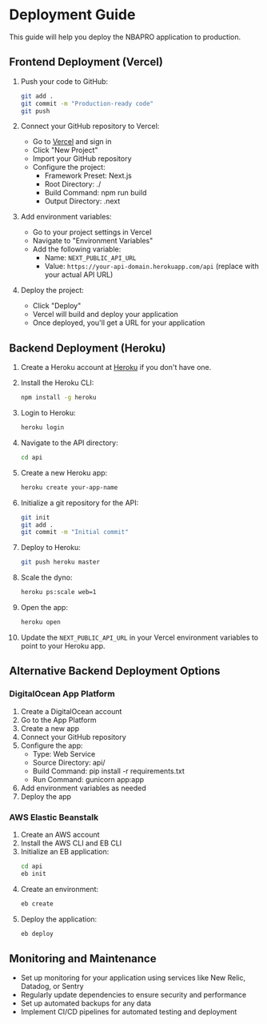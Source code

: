 # Deployment Guide

This guide will help you deploy the NBAPRO application to production.

## Frontend Deployment (Vercel)

1. Push your code to GitHub:
   ```bash
   git add .
   git commit -m "Production-ready code"
   git push
   ```

2. Connect your GitHub repository to Vercel:
   - Go to [Vercel](https://vercel.com) and sign in
   - Click "New Project"
   - Import your GitHub repository
   - Configure the project:
     - Framework Preset: Next.js
     - Root Directory: ./
     - Build Command: npm run build
     - Output Directory: .next

3. Add environment variables:
   - Go to your project settings in Vercel
   - Navigate to "Environment Variables"
   - Add the following variable:
     - Name: `NEXT_PUBLIC_API_URL`
     - Value: `https://your-api-domain.herokuapp.com/api` (replace with your actual API URL)

4. Deploy the project:
   - Click "Deploy"
   - Vercel will build and deploy your application
   - Once deployed, you'll get a URL for your application

## Backend Deployment (Heroku)

1. Create a Heroku account at [Heroku](https://heroku.com) if you don't have one.

2. Install the Heroku CLI:
   ```bash
   npm install -g heroku
   ```

3. Login to Heroku:
   ```bash
   heroku login
   ```

4. Navigate to the API directory:
   ```bash
   cd api
   ```

5. Create a new Heroku app:
   ```bash
   heroku create your-app-name
   ```

6. Initialize a git repository for the API:
   ```bash
   git init
   git add .
   git commit -m "Initial commit"
   ```

7. Deploy to Heroku:
   ```bash
   git push heroku master
   ```

8. Scale the dyno:
   ```bash
   heroku ps:scale web=1
   ```

9. Open the app:
   ```bash
   heroku open
   ```

10. Update the `NEXT_PUBLIC_API_URL` in your Vercel environment variables to point to your Heroku app.

## Alternative Backend Deployment Options

### DigitalOcean App Platform

1. Create a DigitalOcean account
2. Go to the App Platform
3. Create a new app
4. Connect your GitHub repository
5. Configure the app:
   - Type: Web Service
   - Source Directory: api/
   - Build Command: pip install -r requirements.txt
   - Run Command: gunicorn app:app
6. Add environment variables as needed
7. Deploy the app

### AWS Elastic Beanstalk

1. Create an AWS account
2. Install the AWS CLI and EB CLI
3. Initialize an EB application:
   ```bash
   cd api
   eb init
   ```
4. Create an environment:
   ```bash
   eb create
   ```
5. Deploy the application:
   ```bash
   eb deploy
   ```

## Monitoring and Maintenance

- Set up monitoring for your application using services like New Relic, Datadog, or Sentry
- Regularly update dependencies to ensure security and performance
- Set up automated backups for any data
- Implement CI/CD pipelines for automated testing and deployment 